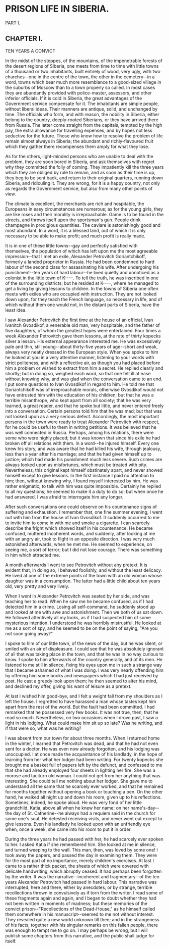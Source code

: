 # PRISON LIFE IN SIBERIA.




PART I.




## CHAPTER I.

TEN YEARS A CONVICT


In the midst of the steppes, of the mountains, of the impenetrable
forests of the desert regions of Siberia, one meets from time to time
with little towns of a thousand or two inhabitants, built entirely of
wood, very ugly, with two churches--one in the centre of the town, the
other in the cemetery--in a word, towns which bear much more resemblance
to a good-sized village in the suburbs of Moscow than to a town properly
so called. In most cases they are abundantly provided with
police-master, assessors, and other inferior officials. If it is cold in
Siberia, the great advantages of the Government service compensate for
it. The inhabitants are simple people, without liberal ideas. Their
manners are antique, solid, and unchanged by time. The officials who
form, and with reason, the nobility in Siberia, either belong to the
country, deeply-rooted Siberians, or they have arrived there from
Russia. The latter come straight from the capitals, tempted by the high
pay, the extra allowance for travelling expenses, and by hopes not less
seductive for the future. Those who know how to resolve the problem of
life remain almost always in Siberia; the abundant and richly-flavoured
fruit which they gather there recompenses them amply for what they lose.

As for the others, light-minded persons who are unable to deal with the
problem, they are soon bored in Siberia, and ask themselves with regret
why they committed the folly of coming. They impatiently kill the three
years which they are obliged by rule to remain, and as soon as their
time is up, they beg to be sent back, and return to their original
quarters, running down Siberia, and ridiculing it. They are wrong, for
it is a happy country, not only as regards the Government service, but
also from many other points of view.

The climate is excellent, the merchants are rich and hospitable, the
Europeans in easy circumstances are numerous; as for the young girls,
they are like roses and their morality is irreproachable. Game is to be
found in the streets, and throws itself upon the sportsman's gun. People
drink champagne in prodigious quantities. The caviare is astonishingly
good and most abundant. In a word, it is a blessed land, out of which it
is only necessary to be able to make profit; and much profit is really
made.

It is in one of these little towns--gay and perfectly satisfied with
themselves, the population of which has left upon me the most agreeable
impression--that I met an exile, Alexander Petrovitch Goriantchikoff,
formerly a landed proprietor in Russia. He had been condemned to hard
labour of the second class for assassinating his wife. After undergoing
his punishment--ten years of hard labour--he lived quietly and unnoticed
as a colonist in the little town of K----. To tell the truth, he was
inscribed in one of the surrounding districts; but he resided at K----,
where he managed to get a living by giving lessons to children. In the
towns of Siberia one often meets with exiles who are occupied with
instruction. They are not looked down upon, for they teach the French
language, so necessary in life, and of which without them one would not,
in the distant parts of Siberia, have the least idea.

I saw Alexander Petrovitch the first time at the house of an official,
Ivan Ivanitch Gvosdikof, a venerable old man, very hospitable, and the
father of five daughters, of whom the greatest hopes were entertained.
Four times a week Alexander Petrovitch gave them lessons, at the rate of
thirty kopecks silver a lesson. His external appearance interested me.
He was excessively pale and thin, still young--about thirty-five years
of age--short and weak, always very neatly dressed in the European
style. When you spoke to him he looked at you in a very attentive
manner, listening to your words with strict politeness, and with a
reflective air, as though you had placed before him a problem or wished
to extract from him a secret. He replied clearly and shortly; but in
doing so, weighed each word, so that one felt ill at ease without
knowing why, and was glad when the conversation came to an end. I put
some questions to Ivan Gvosdikof in regard to him. He told me that
Goriantchikoff was of irreproachable morals, otherwise Gvosdikof would
not have entrusted him with the education of his children; but that he
was a terrible misanthrope, who kept apart from all society; that he was
very learned, a great reader, and that he spoke but little, and never
entered freely into a conversation. Certain persons told him that he was
mad; but that was not looked upon as a very serious defect. Accordingly,
the most important persons in the town were ready to treat Alexander
Petrovitch with respect, for he could be useful to them in writing
petitions. It was believed that he was well connected in Russia.
Perhaps, among his relations, there were some who were highly placed;
but it was known that since his exile he had broken off all relations
with them. In a word--he injured himself. Every one knew his story, and
was aware that he had killed his wife, through jealousy, less than a
year after his marriage; and that he had given himself up to justice;
which had made his punishment much less severe. Such crimes are always
looked upon as misfortunes, which must be treated with pity.
Nevertheless, this original kept himself obstinately apart, and never
showed himself except to give lessons. In the first instance I paid no
attention to him; then, without knowing why, I found myself interested
by him. He was rather enigmatic; to talk with him was quite impossible.
Certainly he replied to all my questions; he seemed to make it a duty to
do so; but when once he had answered, I was afraid to interrogate him
any longer.

After such conversations one could observe on his countenance signs of
suffering and exhaustion. I remember that, one fine summer evening, I
went out with him from the house of Ivan Gvosdikof. It suddenly occurred
to me to invite him to come in with me and smoke a cigarette. I can
scarcely describe the fright which showed itself in his countenance. He
became confused, muttered incoherent words, and suddenly, after looking
at me with an angry air, took to flight in an opposite direction. I was
very much astonished afterwards, when he met me. He seemed to
experience, on seeing me, a sort of terror; but I did not lose courage.
There was something in him which attracted me.

A month afterwards I went to see Petrovitch without any pretext. It is
evident that, in doing so, I behaved foolishly, and without the least
delicacy. He lived at one of the extreme points of the town with an old
woman whose daughter was in a consumption. The latter had a little child
about ten years old, very pretty and very lively.

When I went in Alexander Petrovitch was seated by her side, and was
teaching her to read. When he saw me he became confused, as if I had
detected him in a crime. Losing all self-command, he suddenly stood up
and looked at me with awe and astonishment. Then we both of us sat down.
He followed attentively all my looks, as if I had suspected him of some
mysterious intention. I understood he was horribly mistrustful. He
looked at me as a sort of spy, and he seemed to be on the point of
saying, "Are you not soon going away?"

I spoke to him of our little town, of the news of the day, but he was
silent, or smiled with an air of displeasure. I could see that he was
absolutely ignorant of all that was taking place in the town, and that
he was in no way curious to know. I spoke to him afterwards of the
country generally, and of its men. He listened to me still in silence,
fixing his eyes upon me in such a strange way that I became ashamed of
what I was doing. I was very nearly offending him by offering him some
books and newspapers which I had just received by post. He cast a greedy
look upon them; he then seemed to alter his mind, and declined my offer,
giving his want of leisure as a pretext.

At last I wished him good-bye, and I felt a weight fall from my
shoulders as I left the house. I regretted to have harassed a man whose
tastes kept him apart from the rest of the world. But the fault had been
committed. I had remarked that he possessed very few books. It was not
true, then, that he read so much. Nevertheless, on two occasions when I
drove past, I saw a light in his lodging. What could make him sit up so
late? Was he writing, and if that were so, what was he writing?

I was absent from our town for about three months. When I returned home
in the winter, I learned that Petrovitch was dead, and that he had not
even sent for a doctor. He was even now already forgotten, and his
lodging was unoccupied. I at once made the acquaintance of his landlady,
in the hope of learning from her what her lodger had been writing. For
twenty kopecks she brought me a basket full of papers left by the
defunct, and confessed to me that she had already employed four sheets
in lighting her fire. She was a morose and taciturn old woman. I could
not get from her anything that was interesting. She could tell me
nothing about her lodger. She gave me to understand all the same that he
scarcely ever worked, and that he remained for months together without
opening a book or touching a pen. On the other hand, he walked all night
up and down his room, given up to his reflections. Sometimes, indeed, he
spoke aloud. He was very fond of her little grandchild, Katia, above all
when he knew her name; on her name's-day--the day of St. Catherine--he
always had a requiem said in the church for some one's soul. He detested
receiving visits, and never went out except to give lessons. Even his
landlady he looked upon with an unfriendly eye when, once a week, she
came into his room to put it in order.

During the three years he had passed with her, he had scarcely ever
spoken to her. I asked Katia if she remembered him. She looked at me in
silence, and turned weeping to the wall. This man, then, was loved by
some one! I took away the papers, and passed the day in examining them.
They were for the most part of no importance, merely children's
exercises. At last I came to a rather thick packet, the sheets of which
were covered with delicate handwriting, which abruptly ceased. It had
perhaps been forgotten by the writer. It was the narrative--incoherent
and fragmentary--of the ten years Alexander Petrovitch had passed in
hard labour. This narrative was interrupted, here and there, either by
anecdotes, or by strange, terrible recollections thrown in convulsively
as if torn from the writer. I read some of these fragments again and
again, and I began to doubt whether they had not been written in moments
of madness; but these memories of the convict prison--"Recollections of
the Dead-House," as he himself called them somewhere in his
manuscript--seemed to me not without interest. They revealed quite a new
world unknown till then; and in the strangeness of his facts, together
with his singular remarks on this fallen people, there was enough to
tempt me to go on. I may perhaps be wrong, but I will publish some
chapters from this narrative, and the public shall judge for itself.




